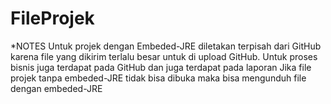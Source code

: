 # FileProjek
*NOTES
Untuk projek dengan Embeded-JRE diletakan terpisah dari GitHub karena file yang dikirim terlalu besar untuk di upload GitHub.
Untuk proses bisnis juga terdapat pada GitHub dan juga terdapat pada laporan
Jika file projek tanpa embeded-JRE tidak bisa dibuka maka bisa mengunduh file dengan embeded-JRE
